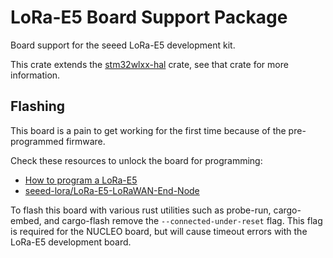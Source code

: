 # LoRa-E5 Board Support Package

Board support for the seeed LoRa-E5 development kit.

This crate extends the [stm32wlxx-hal] crate, see that crate for more information.

## Flashing

This board is a pain to get working for the first time because of the pre-programmed firmware.

Check these resources to unlock the board for programming:

* [How to program a LoRa-E5](https://forum.seeedstudio.com/t/how-to-program-a-lora-e5/257491)
* [seeed-lora/LoRa-E5-LoRaWAN-End-Node](https://github.com/seeed-lora/LoRa-E5-LoRaWAN-End-Node#getting-started)

To flash this board with various rust utilities such as probe-run, cargo-embed, and cargo-flash remove the `--connected-under-reset` flag. This flag is required for the NUCLEO board, but will cause timeout errors with the LoRa-E5 development board.

[stm32wlxx-hal]: https://github.com/stm32-rs/stm32wlxx-hal
